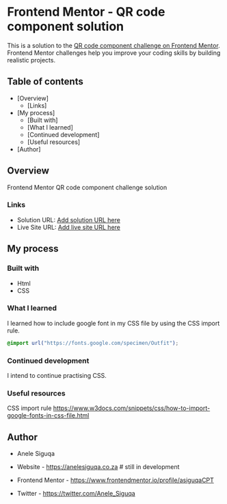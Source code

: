 # Frontend Mentor - QR code component solution

This is a solution to the [QR code component challenge on Frontend Mentor](https://www.frontendmentor.io/challenges/qr-code-component-iux_sIO_H). Frontend Mentor challenges help you improve your coding skills by building realistic projects. 

## Table of contents

- [Overview]
  - [Links]
- [My process]
  - [Built with]
  - [What I learned]
  - [Continued development]
  - [Useful resources]
- [Author]

## Overview

Frontend Mentor QR code component challenge solution

### Links

- Solution URL: [Add solution URL here](https://your-solution-url.com)
- Live Site URL: [Add live site URL here](https://your-live-site-url.com)

## My process

### Built with

- Html
- CSS

### What I learned

I learned how to include google font in my CSS file by using the CSS import rule.
```css
@import url("https://fonts.google.com/specimen/Outfit");

```

### Continued development

I intend to continue practising CSS.

### Useful resources

CSS import rule
https://www.w3docs.com/snippets/css/how-to-import-google-fonts-in-css-file.html

## Author
- Anele Siguqa

- Website - https://anelesiguqa.co.za # still in development
- Frontend Mentor - https://www.frontendmentor.io/profile/asiguqaCPT
- Twitter - https://twitter.com/Anele_Siguqa
